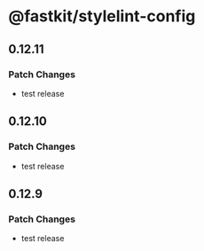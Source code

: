 # @fastkit/stylelint-config

## 0.12.11

### Patch Changes

- test release

## 0.12.10

### Patch Changes

- test release

## 0.12.9

### Patch Changes

- test release
